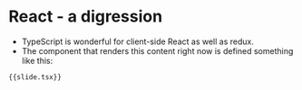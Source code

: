 # React - a digression

+ TypeScript is wonderful for client-side React as well as redux.
+ The component that renders this content right now is defined something like this:

```
{{slide.tsx}}
```
